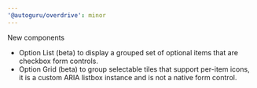 ```yaml
---
'@autoguru/overdrive': minor
---
```


New components

- Option List (beta) to display a grouped set of optional items that are
  checkbox form controls.
- Option Grid (beta) to group selectable tiles that support per-item icons, it
  is a custom ARIA listbox instance and is not a native form control.

